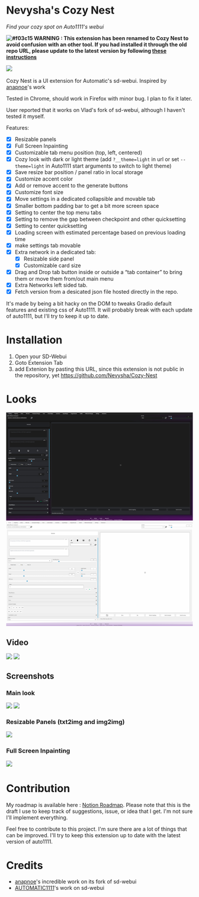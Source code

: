 # Nevysha's Cozy Nest

_Find your cozy spot on Auto1111's webui_

**![#f03c15](https://placehold.co/15x15/f03c15/f03c15.png) WARNING : This extension has been renamed to Cozy Nest to avoid confusion with an other tool. If you had installed it through the old repo URL, please update to the latest version by following [these instructions](https://github.com/Nevysha/Cozy-Nest/wiki/How-to-switch-to-renamed-repository-Cozy-Nest)**

![](https://nevysha.art/wp-content/uploads/2023/01/nevy-icon-1-256-round.png)

Cozy Nest is a UI extension for Automatic's sd-webui. Inspired by [anapnoe](https://github.com/anapnoe/stable-diffusion-webui-ux)'s work

Tested in Chrome, should work in Firefox with minor bug. I plan to fix it later. 

User reported that it works on Vlad's fork of sd-webui, although I haven't tested it myself.

Features:
- [x]  Resizable panels
- [x]  Full Screen Inpainting
- [x]  Customizable tab menu position (top, left, centered)
- [x]  Cozy look with dark or light theme (add `?__theme=light` in url or set `--theme=light` in Auto1111 start arguments to switch to light theme)
- [x]  Save resize bar position / panel ratio in local storage
- [x]  Customize accent color
- [x]  Add or remove accent to the generate buttons
- [x]  Customize font size
- [x]  Move settings in a dedicated collapsible and movable tab
- [x]  Smaller bottom padding bar to get a bit more screen space
- [x]  Setting to center the top menu tabs
- [x]  Setting to remove the gap between checkpoint and other quicksetting
- [x]  Setting to center quicksetting
- [x]  Loading screen with estimated percentage based on previous loading time
- [x]  make settings tab movable
- [x]  Extra network in a dedicated tab:
   - [x]  Resizable side panel
   - [x]  Customizable card size
- [x]  Drag and Drop tab button inside or outside a “tab container” to bring them or move them from/out main menu
- [x]  Extra Networks left sided tab.
- [x]  Fetch version from a desicated json file hosted directly in the repo.

It's made by being a bit hacky on the DOM to tweaks Gradio default features and existing css of Auto1111. It will probably break with each update of auto1111, but I'll try to keep it up to date.


# Installation
1) Open your SD-Webui
2) Goto Extension Tab
3) add Extenion by pasting this URL, since this extension is not public in the repository, yet
   https://github.com/Nevysha/Cozy-Nest

# Looks

![](https://github.com/Nevysha/Cozy-Nest/blob/main/assets/chrome-capture-2023-4-2%20(1).png?raw=true)
![](https://github.com/Nevysha/Cozy-Nest/blob/main/assets/Screenshot%202023-05-03%20100850.png?raw=true)

## Video
![](https://github.com/Nevysha/Cozy-Nest/blob/main/assets/chrome-capture-2023-4-1.gif?raw=true)
![](https://github.com/Nevysha/Cozy-Nest/blob/main/assets/chrome-capture-2023-4-2.gif?raw=true)

## Screenshots

### Main look
![](https://github.com/Nevysha/Cozy-Nest/blob/main/assets/chrome-capture-2023-4-1.png?raw=true)
![](https://github.com/Nevysha/Cozy-Nest/blob/main/assets/chrome-capture-2023-4-1%20(1).png?raw=true)

### Resizable Panels (txt2img and img2img)
![](https://github.com/Nevysha/Cozy-Nest/blob/main/assets/chrome-capture-2023-4-2.png?raw=true)

### Full Screen Inpainting
![](https://github.com/Nevysha/Cozy-Nest/blob/main/assets/chrome-capture-2023-4-1%20(3).png?raw=true)


# Contribution

My roadmap is available here : [Notion Roadmap](https://exclusive-drink-8c5.notion.site/Nevysha-Cozy-Nest-f95f333908f0406f990ed603b424780c).
Please note that this is the draft I use to keep track of suggestions, issue, or idea that I get. I'm not sure I'll implement everything.

Feel free to contribute to this project. I'm sure there are a lot of things that can be improved. 
I'll try to keep this extension up to date with the latest version of auto1111.

# Credits
* [anapnoe](https://github.com/anapnoe/stable-diffusion-webui-ux)'s incredible work on its fork of sd-webui
* [AUTOMATIC1111](https://github.com/AUTOMATIC1111/stable-diffusion-webui)'s work on sd-webui
